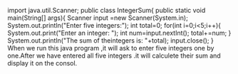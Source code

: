 import java.util.Scanner;
public class IntegerSum{
public static void main(String[] args){
Scanner input =new Scanner(System.in);
System.out.println("Enter five integers:");
int total=0;
for(int i=0;i<5;i++){
System.out.print("Enter an integer: ");
int num=input.nextInt();
total+=num;
}
System.out.println("The sum of theintegers is: "+total);
input.close();
}
When we run this java program ,it will ask to enter five integers one by one.After we have entered all five integers .it will calculete their sum and display it on the consol.
